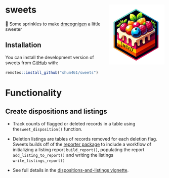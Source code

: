 
<!-- README.md is generated from README.Rmd. Please edit that file -->

# sweets <a href="https://github.com/shum461/sweets"><img src="man/figures/logo.png" alt="sweets website" align="right" height="190"/></a>

<!-- badges: start -->
<!-- badges: end -->

🧁 Some sprinkles to make
[dmcognigen](https://github.com/simulations-plus/dmcognigen "dmcognigen GitHub")
a little sweeter

## Installation

You can install the development version of sweets from
[GitHub](https://github.com/) with:

``` r
remotes::install_github("shum461/sweets")
```

# Functionality

## Create dispositions and listings

- Track counts of flagged or deleted records in a table using
  the`sweet_disposition()` function.

- Deletion listings are tables of records removed for each deletion
  flag. Sweets builds off of the [reporter
  package](https://reporter.r-sassy.org/index.html) to include a
  workflow of initializing a listing report `build_report()`, populating
  the report `add_listing_to_report()` and writing the listings
  `write_listings_report()`

- See full details in the [dispositions-and-listings
  vignette](https://shum461.github.io/sweets/articles/dispositions-and-listings.html).
